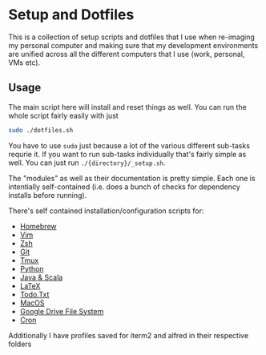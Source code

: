 # Setup and Dotfiles

This is a collection of setup scripts and dotfiles that I use when re-imaging my personal computer and making sure that my development environments are unified across all the different computers that I use (work, personal, VMs etc). 

## Usage

The main script here will install and reset things as well. You can run the whole script fairly easily with just 

```bash
sudo ./dotfiles.sh
```

You have to use `sudo` just because a lot of the various different sub-tasks requrie it. If you want to run sub-tasks individually that's fairly simple as well. You can just run `./{directory}/_setup.sh`.

The "modules" as well as their documentation is pretty simple. Each one is intentially self-contained (i.e. does a bunch of checks for dependency installs before running). 

There's self contained installation/configuration scripts for: 
* [Homebrew](./homebrew/_setup.sh)
* [Vim](./vim/_setup.sh)
* [Zsh](./zsh/_setup.sh)
* [Git](./git/_setup.sh)
* [Tmux](./tmux/_setup.sh)
* [Python](./python/_setup.sh)
* [Java & Scala](./jvm/_setup.sh)
* [LaTeX](./latex/_setup.sh)
* [Todo.Txt](./todo/_setup.sh)
* [MacOS](./macos/_setup.sh)
* [Google Drive File System](./google-drive/_setup.sh)
* [Cron](./cron/_setup.sh)

Additionally I have profiles saved for iterm2 and alfred in their respective folders
